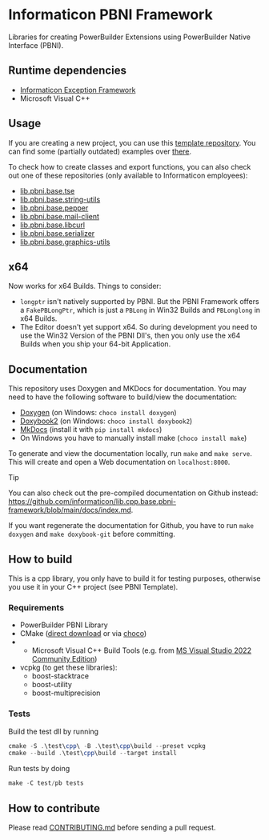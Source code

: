 # Informaticon PBNI Framework
Libraries for creating PowerBuilder Extensions using PowerBuilder Native Interface (PBNI).

## Runtime dependencies
 - [Informaticon Exception Framework](https://github.com/informaticon/lib.pb.base.exception-framework)
 - Microsoft Visual C++

## Usage
If you are creating a new project, you can use this [template repository](https://github.com/informaticon/div.cpp.base.pbni-extension-template).
You can find some (partially outdated) examples over [there](https://github.com/informaticon/div.cpp.base.pbni-framework-usage-example).

To check how to create classes and export functions, you can also check out one of these repositories (only available to Informaticon employees):
 - [lib.pbni.base.tse](https://github.com/informaticon/lib.pbni.base.tse)
 - [lib.pbni.base.string-utils](https://github.com/informaticon/lib.pbni.base.string-utils)
 - [lib.pbni.base.pepper](https://github.com/informaticon/lib.pbni.base.pepper)
 - [lib.pbni.base.mail-client](https://github.com/informaticon/lib.pbni.base.mail-client)
 - [lib.pbni.base.libcurl](https://github.com/informaticon/lib.pbni.base.libcurl)
 - [lib.pbni.base.serializer](https://github.com/informaticon/lib.pbni.base.serializer)
 - [lib.pbni.base.graphics-utils](https://github.com/informaticon/lib.pbni.base.graphics-utils)

## x64
Now works for x64 Builds. Things to consider:
 - `longptr` isn't natively supported by PBNI. But the PBNI Framework offers a `FakePBLongPtr`, which is just a `PBLong` in Win32 Builds and `PBLonglong` in x64 Builds.
 - The Editor doesn't yet support x64. So during development you need to use the Win32 Version of the PBNI Dll's, then you only use the x64 Builds when you ship your 64-bit Application.

## Documentation
This repository uses Doxygen and MKDocs for documentation.
You may need to have the following software to build/view the documentation:
* [Doxygen](https://www.doxygen.nl) (on Windows: `choco install doxygen`)
* [Doxybook2](https://github.com/matusnovak/doxybook2) (on Windows: `choco install doxybook2`)
* [MkDocs](https://www.mkdocs.org/) (install it with `pip install mkdocs`)
* On Windows you have to manually install make (`choco install make`)

To generate and view the documentation locally, run `make` and `make serve`.
This will create and open a Web documentation on `localhost:8000`.

> [!TIP]
> You can also check out the pre-compiled documentation on Github instead:
> https://github.com/informaticon/lib.cpp.base.pbni-framework/blob/main/docs/index.md.

If you want regenerate the documentation for Github, you have to run `make doxygen` and `make doxybook-git` before committing.

## How to build
This is a cpp library, you only have to build it for testing purposes, otherwise you use it in your C++ project (see PBNI Template).

### Requirements

- PowerBuilder PBNI Library
- CMake ([direct download](https://cmake.org/download/) or via [choco](https://community.chocolatey.org/packages/cmake))
- * Microsoft Visual C++ Build Tools (e.g. from [MS Visual Studio 2022 Community Edition](https://visualstudio.microsoft.com/de/vs/community/))
- vcpkg (to get these libraries):
  - boost-stacktrace
  - boost-utility
  - boost-multiprecision

### Tests
Build the test dll by running
```ps1
cmake -S .\test\cpp\ -B .\test\cpp\build --preset vcpkg
cmake --build .\test\cpp\build --target install
```

Run tests by doing
```ps1
make -C test/pb tests
```

## How to contribute
Please read [CONTRIBUTING.md](CONTRIBUTING.md) before sending a pull request.
